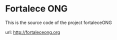 Fortalece ONG 
============

This is the source code of the project fortaleceONG

url: http://fortaleceong.org
